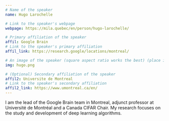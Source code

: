 ```yaml
---
# Name of the speaker
name: Hugo Larochelle

# Link to the speaker's webpage
webpage: https://mila.quebec/en/person/hugo-larochelle/

# Primary affiliation of the speaker
affil: Google Brain
# Link to the speaker's primary affiliation
affil_link: https://research.google/locations/montreal/

# An image of the speaker (square aspect ratio works the best) (place in the `assets/img/speakers` directory)
img: hugo.png

# (Optional) Secondary affiliation of the speaker
affil2: Universite de Montreal
# Link to the speaker's secondary affiliation 
affil2_link: https://www.umontreal.ca/en/
---
```


<!-- Whatever you write below will show up as the speaker's bio -->

I am the lead of the Google Brain team in Montreal, adjunct professor at Université de Montréal and a Canada CIFAR Chair. My research focuses on the study and development of deep learning algorithms.
